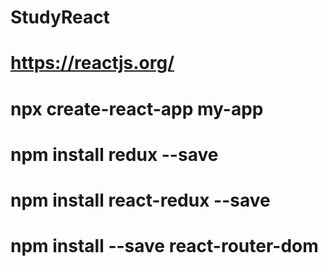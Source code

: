 # StudyReact

# https://reactjs.org/

# npx create-react-app my-app

# npm install redux --save

# npm install react-redux --save

# npm install --save react-router-dom
